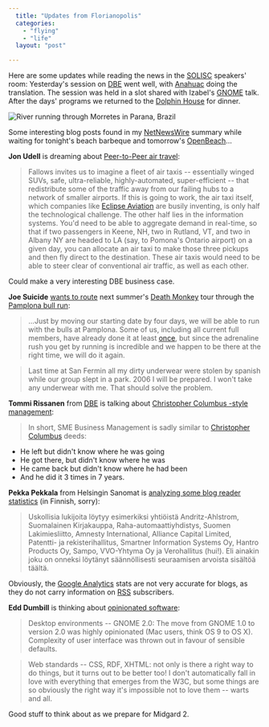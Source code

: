 ```yaml
---
  title: "Updates from Florianopolis"
  categories: 
    - "flying"
    - "life"
  layout: "post"

---
```

Here are some updates while reading the news in the [SOLISC][1] speakers' room: Yesterday's session on [DBE][2] went well, with [Anahuac][3] doing the translation. The session was held in a slot shared with Izabel's [GNOME][4] talk. After the days' programs we returned to the [Dolphin House][5] for dinner.

![River running through Morretes in Parana, Brazil](https://d2vqpl3tx84ay5.cloudfront.net/Morretes_river.jpg)

Some interesting blog posts found in my [NetNewsWire][8] summary while waiting for tonight's beach barbeque and tomorrow's [OpenBeach][5]...

__Jon Udell__ is dreaming about [Peer-to-Peer air travel][6]:

> Fallows invites us to imagine a fleet of air taxis -- essentially winged SUVs, safe, ultra-reliable, highly-automated, super-efficient -- that redistribute some of the traffic away from our failing hubs to a network of smaller airports. If this is going to work, the air taxi itself, which companies like [Eclipse Aviation][7] are busily inventing, is only half the technological challenge. The other half lies in the information systems. You'd need to be able to aggregate demand in real-time, so that if two passengers in Keene, NH, two in Rutland, VT, and two in Albany NY are headed to LA (say, to Pomona's Ontario airport) on a given day, you can allocate an air taxi to make those three pickups and then fly direct to the destination. These air taxis would need to be able to steer clear of conventional air traffic, as well as each other.

Could make a very interesting DBE business case.

__Joe Suicide__ [wants to route][10] next summer's [Death Monkey][9] tour through the [Pamplona bull run][11]:

> ...Just by moving our starting date by four days, we will be able to run with the bulls at Pamplona. Some of us, including all current full members, have already done it at least [once][12], but since the adrenaline rush you get by running is incredible and we happen to be there at the right time, we will do it again.

> Last time at San Fermin all my dirty underwear were stolen by spanish while our group slept in a park. 2006 I will be prepared. I won't take any underwear with me. That should solve the problem.

__Tommi Rissanen__ from [DBE][16] is talking about [Christopher Columbus -style management][17]:

> In short, SME Business Management is sadly similar to [Christopher Columbus][18] deeds:

> 
- He left but didn't know where he was going
- He got there, but didn't know where he was
- He came back but didn't know where he had been
- And he did it 3 times in 7 years.

__Pekka Pekkala__ from Helsingin Sanomat is [analyzing some blog reader statistics][13] (in Finnish, sorry):

> Uskollisia lukijoita l&ouml;ytyy esimerkiksi yhti&ouml;ist&auml; Andritz-Ahlstrom, Suomalainen Kirjakauppa, Raha-automaattiyhdistys, Suomen Lakimiesliitto, Amnesty International, Alliance Capital Limited, Patentti- ja rekisterihallitus, Smartner Information Systems Oy, Hantro Products Oy, Sampo, VVO-Yhtyma Oy ja Verohallitus (hui!). Eli ainakin joku on onneksi l&ouml;yt&auml;nyt s&auml;&auml;nn&ouml;llisesti seuraamisen arvoista sis&auml;lt&ouml;&auml; t&auml;&auml;lt&auml;.

Obviously, the [Google Analytics][14] stats are not very accurate for blogs, as they do not carry information on [RSS][15] subscribers.

__Edd Dumbill__ is thinking about [opinionated software][19]:

> Desktop environments -- GNOME 2.0: The move from GNOME 1.0 to version 2.0 was highly opinionated (Mac users, think OS 9 to OS X). Complexity of user interface was thrown out in favour of sensible defaults.

> Web standards -- CSS, RDF, XHTML: not only is there a right way to do things, but it turns out to be better too! I don't automatically fall in love with everything that emerges from the W3C, but some things are so obviously the right way it's impossible not to love them -- warts and all.

Good stuff to think about as we prepare for Midgard 2.

[1]: http://www.solisc.org.br/index.php
[2]: http://bergie.iki.fi/blog/digital-business-ecosystem-slides-from-curitiba/
[3]: http://www.softwarelivresc.org.br/tiki-read_article.php?articleId=19
[4]: http://www.gnome.org/
[5]: http://www.openbeach.org.br/current/
[6]: http://weblog.infoworld.com/udell/2002/07/16.html
[7]: http://www.eclipseaviation.com/inthenews/detail_02.htm?content_id=334
[8]: http://ranchero.com/netnewswire/
[9]: http://www.suicidesurfers.org/about/deathmonkey-2006/
[10]: http://www.suicidesurfers.org/diaries/joe/running-with-bulls.html
[11]: http://www.sanfermin.com/2005/portada_new.php?day=140705&lang=eng
[12]: http://bergie.iki.fi/gallery/2001/pamplona/
[13]: http://blogit.helsinginsanomat.fi/teknologia/?p=48
[14]: http://www.google.com/analytics/
[15]: http://www.webreference.com/authoring/languages/xml/rss/intro/
[16]: http://www.digitalecosystem.org/
[17]: http://www.rissanen.fi/2005/12/christopher-columbus-business.html
[18]: http://en.wikipedia.org/wiki/Cristopher_Columbus
[19]: http://usefulinc.com/edd/blog/contents/2005/11/22-opinions/read
